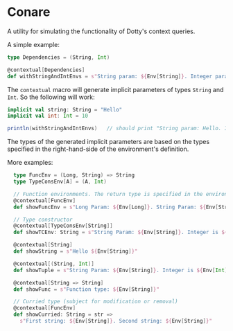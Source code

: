 # Conare
A utility for simulating the functionality of Dotty's context queries.

A simple example:

```scala
type Dependencies = (String, Int)

@contextual[Dependencies]
def withStringAndIntEnvs = s"String param: ${Env[String]}. Integer param: ${Env[Int]}"
```

The `contextual` macro will generate implicit parameters of types `String` and `Int`. So the following will work:

```scala
implicit val string: String = "Hello"
implicit val int: Int = 10

println(withStringAndIntEnvs)   // should print "String param: Hello. Integer param: 10"
```

The types of the generated implicit parameters are based on the types specified in the right-hand-side of the environment's definition. 

More examples:
```scala
  type FuncEnv = (Long, String) => String
  type TypeConsEnv[A] = (A, Int)

  // Function environments. The return type is specified in the environment.
  @contextual[FuncEnv]
  def showFuncEnv = s"Long Param: ${Env[Long]}. String Param: ${Env[String]}"

  // Type constructor
  @contextual[TypeConsEnv[String]]
  def showTCEnv: String = s"String Param: ${Env[String]}. Integer is ${Env[Int]}."

  @contextual[String]
  def showString = s"Hello ${Env[String]}"

  @contextual[(String, Int)]
  def showTuple = s"String Param: ${Env[String]}. Integer is ${Env[Int]}"

  @contextual[String => String]
  def showFunc = s"Function type: ${Env[String]}"

  // Curried type (subject for modification or removal)
  @contextual[FuncEnv]
  def showCurried: String = str =>
    s"First string: ${Env[String]}. Second string: ${Env[String]}"
```
